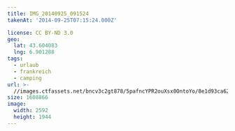 ```yaml
---
title: IMG_20140925_091524
takenAt: '2014-09-25T07:15:24.000Z'

license: CC BY-ND 3.0
geo:
  lat: 43.604083
  lng: 6.901288
tags:
  - urlaub
  - frankreich
  - camping
url: >-
  //images.ctfassets.net/bncv3c2gt878/5pafncYPR2ouXsx0OntoYo/8e1d93ca62509db7733fc5b52e8d7e1b/img_20140925_091524_28278849526_o
size: 1608866
image:
  width: 2592
  height: 1944
---
```

